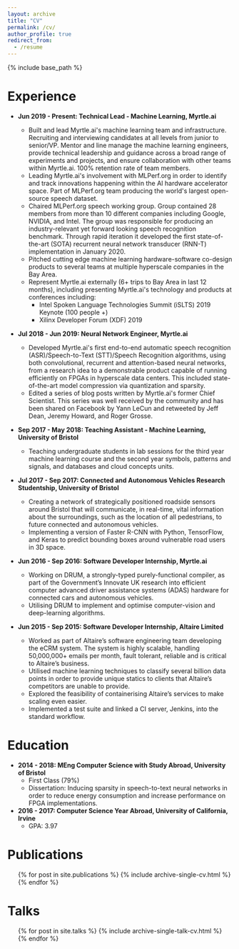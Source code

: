 ```yaml
---
layout: archive
title: "CV"
permalink: /cv/
author_profile: true
redirect_from:
  - /resume
---
```


{% include base_path %}

Experience
======

* **Jun 2019 - Present: Technical Lead - Machine Learning, Myrtle.ai**
    * Built and lead Myrtle.ai's machine learning team and infrastructure.
      Recruiting and interviewing candidates at all levels from junior to
      senior/VP. Mentor and line manage the machine learning engineers, provide
      technical leadership and guidance across a broad range of experiments and
      projects, and ensure collaboration with other teams within Myrtle.ai.
      100% retention rate of team members.
    * Leading Myrtle.ai's involvement with MLPerf.org in order to identify and
      track innovations happening within the AI hardware accelerator space.
      Part of MLPerf.org team producing the world's largest open-source speech
      dataset.
    * Chaired MLPerf.org speech working group. Group contained 28 members from
      more than 10 different companies including Google, NVIDIA, and Intel. The
      group was responsible for producing an industry-relevant yet forward
      looking speech recognition benchmark. Through rapid iteration it
      developed the first state-of-the-art (SOTA) recurrent neural network
      transducer (RNN-T) implementation in January 2020.
    * Pitched cutting edge machine learning hardware-software co-design products to
      several teams at multiple hyperscale companies in the Bay Area.
    * Represent Myrtle.ai externally (6+ trips to Bay Area in last 12 months),
      including presenting Myrtle.ai's technology and products at conferences
      including:
        * Intel Spoken Language Technologies Summit (iSLTS) 2019 Keynote (100
          people +)
        * Xilinx Developer Forum (XDF) 2019

* **Jul 2018 - Jun 2019: Neural Network Engineer, Myrtle.ai**
    * Developed Myrtle.ai's first end-to-end automatic speech recognition
      (ASR)/Speech-to-Text (STT)/Speech Recognition algorithms, using both
      convolutional, recurrent and attention-based neural networks, from a
      research idea to a demonstrable product capable of running efficiently on
      FPGAs in hyperscale data centers. This included state-of-the-art model
      compression via quantization and sparsity.
    * Edited a series of blog posts written by Myrtle.ai's former Chief
      Scientist.  This series was well received by the community and has been
      shared on Facebook by Yann LeCun and retweeted by Jeff Dean, Jeremy
      Howard, and Roger Grosse.

* **Sep 2017 - May 2018: Teaching Assistant - Machine Learning, University of
  Bristol**
    * Teaching undergraduate students in lab sessions for the third year
      machine learning course and the second year symbols, patterns and
      signals, and databases and cloud concepts units.

* **Jul 2017 - Sep 2017: Connected and Autonomous Vehicles Research Studentship,
  University of Bristol**
    * Creating a network of strategically positioned roadside sensors around
      Bristol that will communicate, in real-time, vital information about the
      surroundings, such as the location of all pedestrians, to future
      connected and autonomous vehicles.
    * Implementing a version of Faster R-CNN with Python, TensorFlow, and Keras
      to predict bounding boxes around vulnerable road users in 3D space.

* **Jun 2016 - Sep 2016: Software Developer Internship, Myrtle.ai**
    * Working on DRUM, a strongly-typed purely-functional compiler, as part of
      the Government’s Innovate UK research into efficient computer advanced
      driver assistance systems (ADAS) hardware for connected cars and
      autonomous vehicles.
    * Utilising DRUM to implement and optimise computer-vision and
      deep-learning algorithms.

* **Jun 2015 - Sep 2015: Software Developer Internship, Altaire Limited**
    * Worked as part of Altaire’s software engineering team developing the eCRM
      system. The system is highly scalable, handling 50,000,000+ emails per
      month, fault tolerant, reliable and is critical to Altaire’s business.
    * Utilised machine learning techniques to classify several billion data
      points in order to provide unique statics to clients that Altaire’s
      competitors are unable to provide.
    * Explored the feasibility of containerising Altaire’s services to make
      scaling even easier.
    * Implemented a test suite and linked a CI server, Jenkins, into the
      standard workflow.

Education
======

* **2014 - 2018: MEng Computer Science with Study Abroad, University of
  Bristol**
    * First Class (79%)
    * Dissertation: Inducing sparsity in speech-to-text neural networks in
      order to reduce energy consumption and increase performance on FPGA
      implementations.
* **2016 - 2017: Computer Science Year Abroad, University of California,
  Irvine**
    * GPA: 3.97

Publications
======
  <ul>{% for post in site.publications %}
    {% include archive-single-cv.html %}
  {% endfor %}</ul>

Talks
======
  <ul>{% for post in site.talks %}
    {% include archive-single-talk-cv.html %}
  {% endfor %}</ul>

